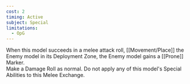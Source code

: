 ```yaml
---
cost: 2
timing: Active
subject: Special
limitations:
  - OpG
---
```

When this model succeeds in a melee attack roll, [[Movement/Place]] the Enemy model in its Deployment Zone, the Enemy model gains a [[Prone]] Marker.  
Make a Damage Roll as normal. Do not apply any of this model's Special Abilities to this Melee Exchange.
